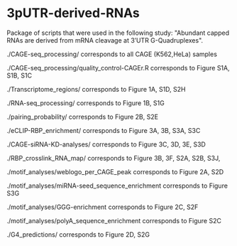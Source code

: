 # 3pUTR-derived-RNAs
Package of scripts that were used in the following study: "Abundant capped RNAs are derived from mRNA cleavage at 3’UTR G-Quadruplexes".

./CAGE-seq_processing/ corresponds to all CAGE (K562,HeLa) samples

./CAGE-seq_processing/quality_control-CAGEr.R corresponds to Figure S1A, S1B, S1C

./Transcriptome_regions/ corresponds to Figure 1A, S1D, S2H

./RNA-seq_processing/ corresponds to Figure 1B, S1G

./pairing_probability/ corresponds to Figure 2B, S2E

./eCLIP-RBP_enrichment/ corresponds to Figure 3A, 3B, S3A, S3C

./CAGE-siRNA-KD-analyses/ corresponds to Figure 3C, 3D, 3E, S3D

./RBP_crosslink_RNA_map/ corresponds to Figure 3B, 3F, S2A, S2B, S3J, 

./motif_analyses/weblogo_per_CAGE_peak corresponds to Figure 2A, S2D

./motif_analyses/miRNA-seed_sequence_enrichment corresponds to Figure S3G

./motif_analyses/GGG-enrichment corresponds to Figure 2C, S2F

./motif_analyses/polyA_sequence_enrichment corresponds to Figure S2C

./G4_predictions/ corresponds to Figure 2D, S2G